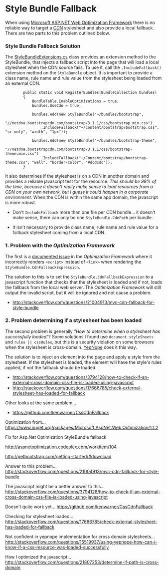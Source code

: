 Style Bundle Fallback
===================

When using [Microsoft ASP.NET Web Optimization Framework](http://www.nuget.org/packages/Microsoft.AspNet.Web.Optimization/1.1.2) there is no reliable way to target a [CDN](http://en.wikipedia.org/wiki/Content_delivery_network) stylesheet and also provide a local fallback. There are two parts to this problem outlined below. 

### Style Bundle Fallback Solution
The [StyleBundleExtensions.cs](https://github.com/EmberConsultingGroup/StyleBundleFallback/blob/master/Website/App_Start/StyleBundleExtensions.cs) class provides an extension method to the StyleBundle, that injects a fallback script into the page that will load a local stylesheet when the CDN source fails. To use it, call the `.IncludeFallback()` extension method on the `StyleBundle` object. It is important to provide a class name, rule name and rule value from the stylesheet being loaded from an external CDN.

```
        public static void RegisterBundles(BundleCollection bundles)
        {
            BundleTable.EnableOptimizations = true;
            bundles.UseCdn = true;

            bundles.Add(new StyleBundle("~/bundles/bootstrap",
                "//netdna.bootstrapcdn.com/bootstrap/3.1.1/css/bootstrap.min.css")
                .IncludeFallback("~/Content/bootstrap/bootstrap.css", "sr-only", "width", "1px"));

            bundles.Add(new StyleBundle("~/bundles/bootstrap-theme",
                "//netdna.bootstrapcdn.com/bootstrap/3.1.1/css/bootstrap-theme.min.css")
                .IncludeFallback("~/Content/bootstrap/bootstrap-theme.css", "well", "border-color", "#dcdcdc"));
        }
```

It also determines if the stylesheet is on a CDN in another domain and provides a reliable javascript test for the resource. *This should be 99% of the time, because it doesn't really make sense to load resources from a CDN on your own network, but I guess it could happen in a corporate environment.* When the CDN is within the same app domain, the javascript is more robust.

* Don't `IncludeFallback` more than one file per CDN bundle... it doesn't make sense, there can only be one `StyleBundle.CdnPath` per bundle.

* It isn't necessary to provide class name, rule name and rule value for a fallback stylesheet coming from a local CDN.

### 1. Problem with the *Optimization Framework*

The first is a [documented issue](http://aspnetoptimization.codeplex.com/workitem/104) in the *Optimization Framework* where it incorrectly renders `<script>` instead of `<link>` when rendering the `StyleBundle.CdnFallbackExpression`.

The solution to this is to set the `StyleBundle.CdnFallbackExpression` to a javascript function that checks that the stylesheet is loaded and if not, loads the fallback from the local web server. The *Optimization Framework* will still output the invalid script, but it will be ignored and not cause a problem.

* http://stackoverflow.com/questions/21004913/mvc-cdn-fallback-for-style-bundle

### 2. Problem determining if a stylesheet has been loaded

The second problem is generally *"How to determine when a stylesheet has successfully loaded"*? Some solutions I found use `document.styleSheets` and `rules || cssRules`, but this is a security violation on some browsers when the stylesheet is cross-domain. [YepNope](http://github.com/SlexAxton/yepnope.js/blob/master/plugins/yepnope.css.js) does it this way.

The solution is to inject an element into the page and apply a style from the stylesheet. If the stylesheet is loaded, the element will have the style's rules applied, if not the fallback should be loaded.

* http://stackoverflow.com/questions/3794128/how-to-check-if-an-external-cross-domain-css-file-is-loaded-using-javascript
* http://stackoverflow.com/questions/17666785/check-external-stylesheet-has-loaded-for-fallback

Other looks at the same problem...

* https://github.com/kenwarner/CssCdnFallback

Optimization from...
https://www.nuget.org/packages/Microsoft.AspNet.Web.Optimization/1.1.2


Fix for Asp.Net Optimization StyleBundle fallback

http://aspnetoptimization.codeplex.com/workitem/104

http://getbootstrap.com/getting-started/#download

Answer to this problem...
http://stackoverflow.com/questions/21004913/mvc-cdn-fallback-for-style-bundle

The javascript might be a better answer to this...
http://stackoverflow.com/questions/3794128/how-to-check-if-an-external-cross-domain-css-file-is-loaded-using-javascript

Doesn't quite work yet...
https://github.com/kenwarner/CssCdnFallback

Checking for stylesheet loaded...
http://stackoverflow.com/questions/17666785/check-external-stylesheet-has-loaded-for-fallback

Not confident in yepnope implementation for cross domain stylesheets...
http://stackoverflow.com/questions/15519937/using-yepnope-how-can-i-know-if-a-css-resource-was-loaded-successfully

How I optimized the javascript...
http://stackoverflow.com/questions/21807253/determine-if-path-is-cross-domain

